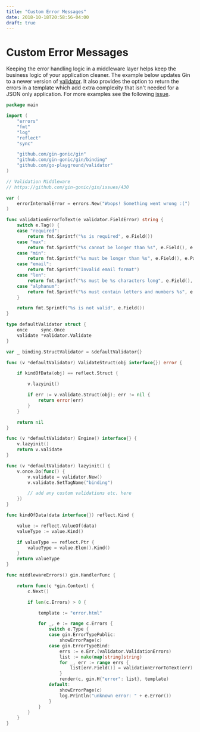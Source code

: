 ```yaml
---
title: "Custom Error Messages"
date: 2018-10-18T20:58:56-04:00
draft: true
---
```


# Custom Error Messages

Keeping the error handling logic in a middleware layer helps keep the business logic of your application cleaner. The example below updates Gin to a newer version of [validator](https://github.com/go-playground/validator). It also provides the option to return the errors in a template which add extra complexity that isn't needed for a JSON only application. For more examples see the following [issue](https://github.com/gin-gonic/gin/issues/430).

```go
package main

import (
	"errors"
	"fmt"
	"log"
	"reflect"
	"sync"

	"github.com/gin-gonic/gin"
	"github.com/gin-gonic/gin/binding"
	"github.com/go-playground/validator"
)

// Validation Middleware
// https://github.com/gin-gonic/gin/issues/430

var (
	errorInternalError = errors.New("Woops! Something went wrong :(")
)

func validationErrorToText(e validator.FieldError) string {
	switch e.Tag() {
	case "required":
		return fmt.Sprintf("%s is required", e.Field())
	case "max":
		return fmt.Sprintf("%s cannot be longer than %s", e.Field(), e.Param())
	case "min":
		return fmt.Sprintf("%s must be longer than %s", e.Field(), e.Param())
	case "email":
		return fmt.Sprintf("Invalid email format")
	case "len":
		return fmt.Sprintf("%s must be %s characters long", e.Field(), e.Param())
	case "alphanum":
		return fmt.Sprintf("%s must contain letters and numbers %s", e.Field(), e.Param())
	}

	return fmt.Sprintf("%s is not valid", e.Field())
}

type defaultValidator struct {
	once     sync.Once
	validate *validator.Validate
}

var _ binding.StructValidator = &defaultValidator{}

func (v *defaultValidator) ValidateStruct(obj interface{}) error {

	if kindOfData(obj) == reflect.Struct {

		v.lazyinit()

		if err := v.validate.Struct(obj); err != nil {
			return error(err)
		}
	}

	return nil
}

func (v *defaultValidator) Engine() interface{} {
	v.lazyinit()
	return v.validate
}

func (v *defaultValidator) lazyinit() {
	v.once.Do(func() {
		v.validate = validator.New()
		v.validate.SetTagName("binding")

		// add any custom validations etc. here
	})
}

func kindOfData(data interface{}) reflect.Kind {

	value := reflect.ValueOf(data)
	valueType := value.Kind()

	if valueType == reflect.Ptr {
		valueType = value.Elem().Kind()
	}
	return valueType
}

func middlewareErrors() gin.HandlerFunc {

	return func(c *gin.Context) {
		c.Next()

		if len(c.Errors) > 0 {

			template := "error.html"

			for _, e := range c.Errors {
				switch e.Type {
				case gin.ErrorTypePublic:
					showErrorPage(c)
				case gin.ErrorTypeBind:
					errs := e.Err.(validator.ValidationErrors)
					list := make(map[string]string)
					for _, err := range errs {
						list[err.Field()] = validationErrorToText(err)
					}
					render(c, gin.H{"error": list}, template)
				default:
					showErrorPage(c)
					log.Println("unknown error: " + e.Error())
				}
			}
		}
	}
}

```